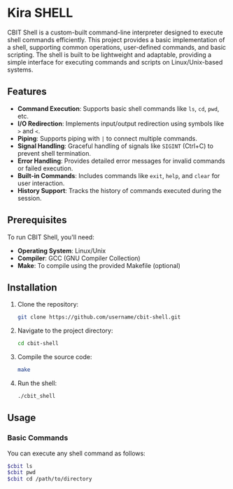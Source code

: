 # Kira SHELL 

CBIT Shell is a custom-built command-line interpreter designed to execute shell commands efficiently. This project provides a basic implementation of a shell, supporting common operations, user-defined commands, and basic scripting. The shell is built to be lightweight and adaptable, providing a simple interface for executing commands and scripts on Linux/Unix-based systems.

## Features

- **Command Execution**: Supports basic shell commands like `ls`, `cd`, `pwd`, etc.
- **I/O Redirection**: Implements input/output redirection using symbols like `>` and `<`.
- **Piping**: Supports piping with `|` to connect multiple commands.
- **Signal Handling**: Graceful handling of signals like `SIGINT` (Ctrl+C) to prevent shell termination.
- **Error Handling**: Provides detailed error messages for invalid commands or failed execution.
- **Built-in Commands**: Includes commands like `exit`, `help`, and `clear` for user interaction.
- **History Support**: Tracks the history of commands executed during the session.

## Prerequisites

To run CBIT Shell, you'll need:

- **Operating System**: Linux/Unix
- **Compiler**: GCC (GNU Compiler Collection)
- **Make**: To compile using the provided Makefile (optional)

## Installation

1. Clone the repository:
    ```bash
    git clone https://github.com/username/cbit-shell.git
    ```

2. Navigate to the project directory:
    ```bash
    cd cbit-shell
    ```

3. Compile the source code:
    ```bash
    make
    ```

4. Run the shell:
    ```bash
    ./cbit_shell
    ```

## Usage

### Basic Commands

You can execute any shell command as follows:

```bash
$cbit ls
$cbit pwd
$cbit cd /path/to/directory
